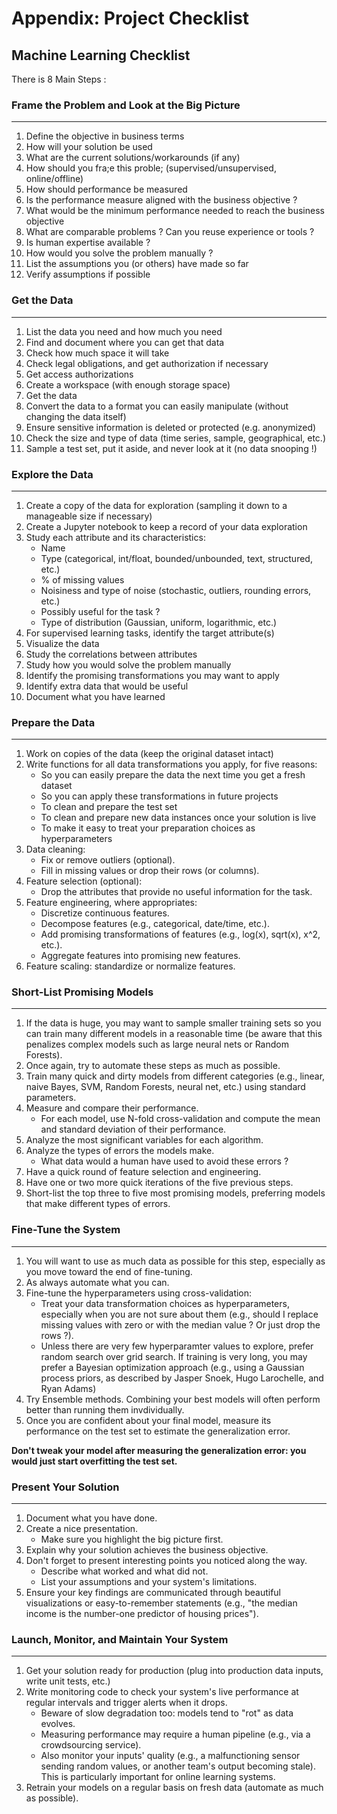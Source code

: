 # Appendix: Project Checklist #

## Machine Learning Checklist ##

There is 8 Main Steps :

### Frame the Problem and Look at the Big Picture ###

---

1. Define the objective in business terms
2. How will your solution be used
3. What are the current solutions/workarounds (if any)
4. How should you fra;e this proble; (supervised/unsupervised, online/offline)
5. How should performance be measured
6. Is the performance measure aligned with the business objective ?
7. What would be the minimum performance needed to reach the business objective
8. What are comparable problems ? Can you reuse experience or tools ?
9. Is human expertise available ?
10. How would you solve the problem manually ?
11. List the assumptions you (or others) have made so far
12. Verify assumptions if possible

### Get the Data ###

---

1. List the data you need and how much you need
2. Find and document where you can get that data
3. Check how much space it will take
4. Check legal obligations, and get authorization if necessary
5. Get access authorizations
6. Create a workspace (with enough storage space)
7. Get the data
8. Convert the data to a format you can easily manipulate (without changing the data itself)
9. Ensure sensitive information is deleted or protected (e.g. anonymized)
10. Check the size and type of data (time series, sample, geographical, etc.)
11. Sample a test set, put it aside, and never look at it (no data snooping !)

### Explore the Data ###

---

1. Create a copy of the data for exploration (sampling it down to a manageable size if necessary)
2. Create a Jupyter notebook to keep a record of your data exploration
3. Study each attribute and its characteristics:
	- Name
	- Type (categorical, int/float, bounded/unbounded, text, structured, etc.)
	- % of missing values
	- Noisiness and type of noise (stochastic, outliers, rounding errors, etc.)
	- Possibly useful for the task ?
	- Type of distribution (Gaussian, uniform, logarithmic, etc.)
4. For supervised learning tasks, identify the target attribute(s)
5. Visualize the data
6. Study the correlations between attributes
7. Study how you would solve the problem manually
8. Identify the promising transformations you may want to apply
9. Identify extra data that would be useful
10. Document what you have learned

### Prepare the Data ###

---

1. Work on copies of the data (keep the original dataset intact)
2. Write functions for all data transformations you apply, for five reasons:
	- So you can easily prepare the data the next time you get a fresh dataset
	- So you can apply these transformations in future projects
	- To clean and prepare the test set
	- To clean and prepare new data instances once your solution is live
	- To make it easy to treat your preparation choices as hyperparameters
3. Data cleaning:
   - Fix or remove outliers (optional).
   - Fill in missing values or drop their rows (or columns).
4. Feature selection (optional):
   - Drop the attributes that provide no useful information for the task.
5. Feature engineering, where appropriates:
   - Discretize continuous features.
   - Decompose features (e.g., categorical, date/time, etc.).
   - Add promising transformations of features (e.g., log(x), sqrt(x), x^2, etc.).
   - Aggregate features into promising new features.
6. Feature scaling: standardize or normalize features.

### Short-List Promising Models ###

---

1. If the data is huge, you may want to sample smaller training sets so you can train many different models in a reasonable time (be aware that this penalizes complex models such as large neural nets or Random Forests).
2. Once again, try to automate these steps as much as possible.
3. Train many quick and dirty models from different categories (e.g., linear, naive Bayes, SVM, Random Forests, neural net, etc.) using standard parameters.
4. Measure and compare their performance.
	- For each model, use N-fold cross-validation and compute the mean and standard deviation of their performance.
5. Analyze the most significant variables for each algorithm.
6. Analyze the types of errors the models make.
	- What data would a human have used to avoid these errors ?
7. Have a quick round of feature selection and engineering.
8. Have one or two more quick iterations of the five previous steps.
9. Short-list the top three to five most promising models, preferring models that make different types of errors.

### Fine-Tune the System ###

---

1. You will want to use as much data as possible for this step, especially as you move toward the end of fine-tuning.
2. As always automate what you can.
3. Fine-tune the hyperparameters using cross-validation:
	- Treat your data transformation choices as hyperparameters, especially when you are not sure about them (e.g., should I replace missing values with zero or with the median value ? Or just drop the rows ?).
	- Unless there are very few hyperparamter values to explore, prefer random search over grid search. If training is very long, you may prefer a Bayesian optimization approach (e.g., using a Gaussian process priors, as described by Jasper Snoek, Hugo Larochelle, and Ryan Adams)
4. Try Ensemble methods. Combining your best models will often perform better than running them invdividually.
5. Once you are confident about your final model, measure its performance on the test set to estimate the generalization error.

**Don't tweak your model after measuring the generalization error: you would just start overfitting the test set.**

### Present Your Solution ###

---

1. Document what you have done.
2. Create a nice presentation.
	- Make sure you highlight the big picture first.
3. Explain why your solution achieves the business objective.
4. Don't forget to present interesting points you noticed along the way.
	- Describe what worked and what did not.
	- List your assumptions and your system's limitations.
5. Ensure your key findings are communicated through beautiful visualizations or easy-to-remember statements (e.g., "the median income is the number-one predictor of housing prices").

### Launch, Monitor, and Maintain Your System ###

---

1. Get your solution ready for production (plug into production data inputs, write unit tests, etc.)
2. Write monitoring code to check your system's live performance at regular intervals and trigger alerts when it drops.
	- Beware of slow degradation too: models tend to "rot" as data evolves.
	- Measuring performance may require a human pipeline (e.g., via a crowdsourcing service).
	- Also monitor your inputs' quality (e.g., a malfunctioning sensor sending random values, or another team's output becoming stale). This is particularly important for online learning systems.
3. Retrain your models on a regular basis on fresh data (automate as much as possible).
